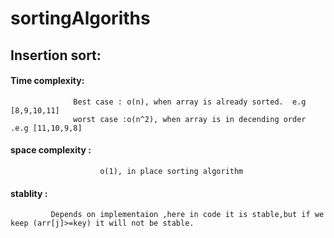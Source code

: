 # sortingAlgoriths

## Insertion sort:                                                                                                                                                                                                                                                                                                                                                        
#### Time complexity:                                                                                                                                                                 
                  Best case : o(n), when array is already sorted.  e.g [8,9,10,11]                                                                                                
                  worst case :o(n^2), when array is in decending order  .e.g [11,10,9,8]                                                                                           
 #### space complexity : 
                        o(1), in place sorting algorithm                                                                                                                              
        
#### stablity : 
             Depends on implementaion ,here in code it is stable,but if we keep (arr[j]>=key) it will not be stable.
